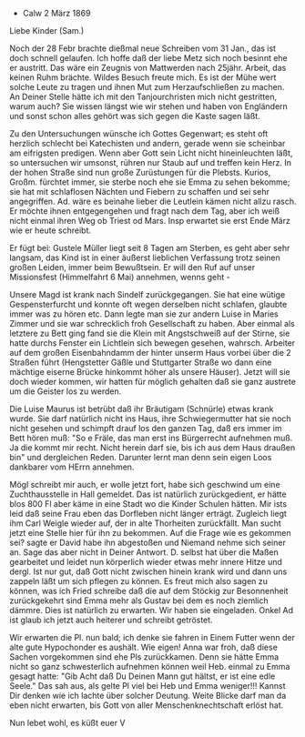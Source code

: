 + Calw 2 März 1869

Liebe Kinder (Sam.)

Noch der 28 Febr brachte dießmal neue Schreiben vom 31 Jan., das ist doch schnell gelaufen. Ich hoffe daß der liebe Metz sich noch besinnt ehe er austritt. Das wäre ein Zeugnis von Mattwerden nach 25jähr. Arbeit, das keinen Ruhm brächte. Wildes Besuch freute mich. Es ist der Mühe wert solche Leute zu tragen und ihnen Mut zum Herzaufschließen zu machen. An Deiner Stelle hätte ich mit den Tanjourchristen mich nicht gestritten, warum auch? Sie wissen längst wie wir stehen und haben von Engländern und sonst schon alles gehört was sich gegen die Kaste sagen läßt.

Zu den Untersuchungen wünsche ich Gottes Gegenwart; es steht oft herzlich schlecht bei Katechisten und andern, gerade wenn sie scheinbar am eifrigsten predigen. Wenn aber Gott sein Licht nicht hineinleuchten läßt, so untersuchen wir umsonst, rühren nur Staub auf und treffen kein Herz. In der hohen Straße sind nun große Zurüstungen für die Plebsts. Kurios, Großm. fürchtet immer, sie sterbe noch ehe sie Emma zu sehen bekomme; sie hat mit schlaflosen Nächten und Fiebern zu schaffen und sei sehr angegriffen. Ad. wäre es beinahe lieber die Leutlein kämen nicht allzu rasch. Er möchte ihnen entgegengehen und fragt nach dem Tag, aber ich weiß nicht einmal ihren Weg ob Triest od Mars. Insp erwartet sie erst Ende März wie er heute schreibt.

Er fügt bei: Gustele Müller liegt seit 8 Tagen am Sterben, es geht aber sehr langsam, das Kind ist in einer äußerst lieblichen Verfassung trotz seinen großen Leiden, immer beim Bewußtsein. Er will den Ruf auf unser Missionsfest (Himmelfahrt 6 Mai) annehmen, wenns geht -

Unsere Magd <Luise Klein> ist krank nach Sindelf zurückgegangen. Sie hat eine wütige Gespensterfurcht und konnte oft wegen derselben nicht schlafen, glaubte immer was zu hören etc. Dann legte man sie zur andern Luise in Maries Zimmer und sie war schrecklich froh Gesellschaft zu haben. Aber einmal als letztere zu Bett ging fand sie die Klein mit Angstschweiß auf der Stirne, sie hatte durchs Fenster ein Lichtlein sich bewegen gesehen, wahrsch. Arbeiter auf dem großen Eisenbahndamm der hinter unserm Haus vorbei über die 2 Straßen führt (Hengstetter Gäßle und Stuttgarter Straße wo dann eine mächtige eiserne Brücke hinkommt höher als unsere Häuser). Jetzt will sie doch wieder kommen, wir hatten für möglich gehalten daß sie ganz austrete um die Geister los zu werden.

Die Luise Maurus ist betrübt daß ihr Bräutigam (Schnürle) etwas krank wurde. Sie darf natürlich nicht ins Haus, ihre Schwiegermutter hat sie noch nicht gesehen und schimpft drauf los den ganzen Tag, daß ers immer im Bett hören muß: "So e Fräle, das man erst ins Bürgerrecht aufnehmen muß. Ja die kommt mir recht. Nicht herein darf sie, bis ich aus dem Haus draußen bin" und dergleichen Reden. Darunter lernt man denn sein eigen Loos dankbarer vom HErrn annehmen.

Mögl schreibt mir auch, er wolle jetzt fort, habe sich geschwind um eine Zuchthausstelle in Hall gemeldet. Das ist natürlich zurückgedient, er hätte blos 800 Fl aber käme in eine Stadt wo die Kinder Schulen hätten. Mir ists leid daß seine Frau eben das Dorfleben nicht länger erträgt. Zugleich liegt ihm Carl Weigle wieder auf, der in alte Thorheiten zurückfällt. Man sucht jetzt eine Stelle hier für ihn zu bekommen. Auf die Frage wie es gekommen sei? sagte er David habe ihn abgestoßen und Niemand nehme sich seiner an. Sage das aber nicht in Deiner Antwort. D. selbst hat über die Maßen gearbeitet und leidet nun körperlich wieder etwas mehr innere Hitze und dergl. 
Ist nur gut, daß Gott nicht zwischen hinein krank wird und dann uns zappeln läßt um sich pflegen zu können. Es freut mich also sagen zu können, was ich Fried schreibe daß die auf dem Stöckig zur Besonnenheit zurückgekehrt sind Emma mehr als Gustav bei dem es noch ziemlich dämmre. Dies ist natürlich zu erwarten. Wir haben sie eingeladen. Onkel Ad ist glaub ich jetzt auch heiterer und schreibt getröstet.

Wir erwarten die Pl. nun bald; ich denke sie fahren in Einem Futter wenn der alte gute Hypochonder es aushält. Wie eigen! Anna war froh, daß diese Sachen vorgekommen sind ehe Pls zurückkamen. Denn sie hätte Emma nicht so ganz schwesterlich aufnehmen können weil Heb. einmal zu Emma gesagt hatte: "Gib Acht daß Du Deinen Mann gut hältst, er ist eine edle Seele." Das sah aus, als gelte Pl viel bei Heb und Emma weniger!!! Kannst Dir denken wie ich lachte über solcher Deutung. Weite Blicke darf man da eben nicht erwarten, bis Gott von aller Menschenknechtschaft erlöst hat.

 Nun lebet wohl, es küßt euer
 V
